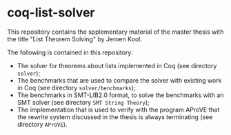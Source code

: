 # coq-list-solver

This repository contains the spplementary material of the master thesis with the title "List Theorem Solving" by Jeroen Kool.

The following is contained in this repository:
  * The solver for theorems about lists implemented in Coq (see directory `solver`);
  * The benchmarks that are used to compare the solver with existing work in Coq (see directory `solver/benchmarks`);
  * The benchmarks in SMT-LIB2.0 format, to solve the benchmarks with an SMT solver (see directory `SMT String Theory`);
  * The implementation that is used to verify with the program AProVE that the rewrite system discussed in the thesis is always terminating (see directory `AProVE`).
